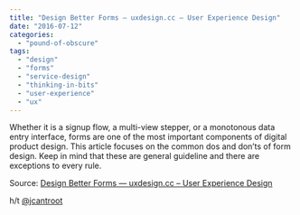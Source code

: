 ```yaml
---
title: "Design Better Forms — uxdesign.cc – User Experience Design"
date: "2016-07-12"
categories: 
  - "pound-of-obscure"
tags: 
  - "design"
  - "forms"
  - "service-design"
  - "thinking-in-bits"
  - "user-experience"
  - "ux"
---
```


Whether it is a signup flow, a multi-view stepper, or a monotonous data entry interface, forms are one of the most important components of digital product design. This article focuses on the common dos and don’ts of form design. Keep in mind that these are general guideline and there are exceptions to every rule.

Source: [Design Better Forms — uxdesign.cc – User Experience Design](https://uxdesign.cc/design-better-forms-96fadca0f49c)

h/t [@jcantroot](https://twitter.com/jcantroot)
